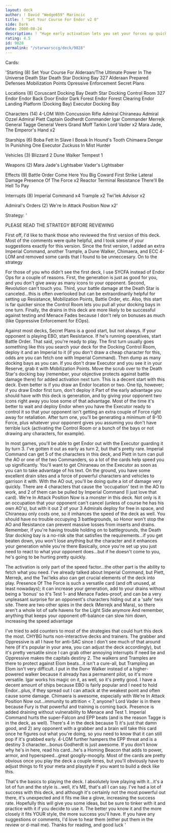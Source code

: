```yaml
---
layout: deck
author: ! David "Wedge659" Marincic
title: ! "Set Your Course For Endor v2 0"
side: Dark
date: 2000-08-24
description: ! "Huge early activation lets you set your forces up quickly for heavy Force drains/direct damage."
rating: 4.5
id: 9828
permalink: "/starwarsccg/deck/9828"
---
```

Cards: 

'Starting (8)
Set Your Course For Alderaan/The Ultimate Power In The Universe
Death Star
Death Star Docking Bay 327
Alderaan
Prepared Defenses
Mobilization Points
Opressive Enforcement
Secret Plans

Locations (8)
Coruscant Docking Bay
Death Star Docking Control Room 327
Endor
Endor Back Door
Endor Dark Forest
Endor Forest Clearing
Endor Landing Platform (Docking Bay)
Executor Docking Bay

Characters (14)
4-LOM With Concussion Rifle
Admiral Chiraneau
Admiral Ozzel
Admiral Piett
Captain Godherdt
Commander Igar
Commander Merrejk
General Tagge
General Veers
Grand Moff Tarkin
Lord Vader x2
Mara Jade, The Emperor's Hand x2

Starships (6)
Boba Fett In Slave I
Bossk In Hound's Tooth
Chimaera
Dengar In Punishing One
Executor
Zuckuss In Mist Hunter

Vehicles (3)
Blizzard 2
Dune Walker
Tempest 1

Weapons (2)
Mara Jade's Lightsaber
Vader's Lightsaber

Effects (9)
Battle Order
Come Here You Big Coward
First Strike
Lateral Damage
Presence Of The Force x2
Reactor Terminal
Resistance
There'll Be Hell To Pay

Interrupts (8)
Imperial Command x4
Trample x2
Twi'lek Advisor x2

Admiral's Orders (2)
We're In Attack Position Now x2'

Strategy: '

PLEASE READ THE STRATEGY BEFORE REVIEWING

First off, I'd like to thank those who reviewed the first version of this deck.  Most of the comments were quite helpful, and I took some of your suggestions exactly for this version.  Since the first version, I added an extra Imperial Command, another Trample, a Dune Walker, Chimaera, and ECC 4-LOM and removed some cards that I found to be unneccesary.  On to the strategy

For those of you who didn't see the first deck, I use SYCFA instead of Endor Ops for a couple of reasons.  First, the generation is just as good for you, and you don't give away as many icons to your opponent.  Second, Revolution can't touch you.  Third, your battle damage at the Death Star is canceled...this is often overlooked but can be extraordinarily helpful for setting up Resistance, Mobilization Points, Battle Order, etc.  Also, this start is far quicker since the Control Room lets you pull all your docking bays in one turn.  Finally, the drains in this deck are more likely to be successful against testing and Menace Fades because I don't rely on bonuses as much (like Oppressive Enforcement for EOps).

Against most decks, Secret Plans is a good start, but not always.  If your opponent is playing EBO, start Resistance.  If he's running operatives, start Battle Order.  That said, you're ready to play.  The first turn usually goes something like this you search your deck for the Docking Control Room, deploy it and an Imperial to it (if you don't draw a cheap character for this, odds are you can fetch one with Imperial Command).  Then dump as many docking bays as you can.	If you don't draw Executor and you see it in your Reserve, grab it with Mobilization Points.  Move the scrub over to the Death Star's docking bay (remember, your objective protects against battle damage there) for added activation next turn.  This is a decent start with this deck.  Even better is if you draw an Endor location or two.  One tip, however; if you draw Endor first turn, don't deploy it  Part of the early advantage you should have with this deck is generation, and by giving your opponent two icons right away you lose some of that advantage.  Most of the time it's better to wait and deploy Endor when you have the Executor ready to control it so that your opponent isn't getting an extra couple of Force right away for retaliation.  After turn one, you'll be generating a minimum of 8-10 Force, plus whatever your opponent gives you assuming you don't have terrible luck (activating the Control Room or a bunch of the bays or not drawing any characters, for example).

In most games, you'll be able to get Endor out with the Executor guarding it by turn 3.  I've gotten it out as early as turn 2, but that's pretty rare.  Imperial Command can get 5 of the characters in this deck, and Piett in turn can pull the AO or one of the two Commanders, so a lot of the cards help speed you up significantly.  You'll want to get Chiraneau on the Executor as soon as you can to take advantage of his text.	On the ground, you have some excellent drain sites and a force of powerful characters and vehicles to garrison it with.  With the AO out, you'll be doing quite a lot of damage very quickly.	There are 4 characters that cause the 'occupation' text in the AO to work, and 2 of them can be pulled by Imperial Command (I just love that card).	We're In Attack Position Now is a monster in this deck.  Not only is it an occupation that your opponent can't cancel (unless of course he has his own AO's), but with it out 2 of your 3 Admirals deploy for free in space, and Chiraneau only costs one, so it imhances the speed of the deck as well.  You should have no trouble occupying 3 battlegrounds, so Honor won't stop the AO and Resistance can prevent massive losses from inserts and drains.  Remember, if you're having trouble holding on to battlegrounds, the Death Star docking bay is a no-risk site that satisfies the requirements...if you get beaten down, you won't lose anything but the character and it enhances your generation while you're there  Basically, once you're set up you just need to react to what your opponent does...but if he doesn't come to you, he's going to be hurting pretty quickly.

The activation is only part of the speed factor...the other part is the ability to fetch what you need.  I've already talked about Imperial Command, but Piett, Merrejk, and the Twi'leks also can get crucial elements of the deck into play.  Presence Of The Force is such a versatile card (and oft unused, at least nowadays); it can increase your generation, add to your drains without being a 'bonus' so it's Test 1- and Menace Fades-proof, and can be a very unpleasant surprise for an opponent's characters hiding out at a 'safe' twix site.  There are two other spies in the deck (Merrejk and Mara), so there aren't a whole lot of safe havens for the Light Side anymore  And remember, anything that keeps your opponent off-balance can slow him down, increasing the speed advantage

I've tried to add counters to most of the strategies that could hurt this deck the most.  CHYBG hurts non-interactive decks and trainers.  The grabber and Oppressive is all I have for anti-SAC since I don't see much of that around here (if it's popular in your area, you can adjust the deck accordingly), but it's pretty versatile since I can grab other annoying interrupts if need be and Oppressive makes the capitals destiny 2.  The walkers and Tramples are there to protect against Elom beats...it isn't a cure-all, but Trampling an Elom isn't very difficult.  I put in the Dune Walker instead of a higher-powered walker because it already has a permanent pilot, so it's more versatile.  Igar works his magic on it, as well, so it's pretty good.  I have a decent amount of ships because EBO is fairly popular and I need to hold Endor...plus, if they spread out I can attack at the weakest point and often cause some damage.	Chimaera is awesome, especially with We're In Attack Position Now out...immunity to attrition < 7, anyone?  Lord Vader is in there because Fury is that powerful and training is coming back.	Presence is added draining without vulnerability to Menace and Test 1.	Imperial Command hurts the super-Falcon and EPP beats (and is the reason Tagge is in the deck, as well).  There's 4 in the deck because 1) it's just that damn good, and 2) any opponent with a grabber and a brain will take this card once he figures out what you're doing, so you need to know that it can still pop if it's grabbed early.  4-LOM further hampers the EPP threat and is a destiny 3 character...bonus  Godherdt is just awesome.  If you don't know why he's in here, read his card...he's a Homing Beacon that adds to power, armor, and hyperspeed...great googily-moogily.  Most of the cards are pretty obvious once you play the deck a couple times, but you'll obviously have to adjust things to fit your meta and playstyle if you want to build a deck like this.

That's the basics to playing the deck.  I absolutely love playing with it...it's a lot of fun and the style is...well, it's ME, that's all I can say.  I've had a lot of success with this deck, and although it's certainly not the most powerful out there, it's unexpected and it fits me like a glove, increasing the success rate.	Hopefully this will give you some ideas, but be sure to tinker with it and practice with it if you decide to use it.  The better you know it and the more closely it fits YOUR style, the more success you'll have.  If you have any suggestions or comments, I'd love to hear them (either put them in the review or d-mail me).  Thanks for reading, and good luck '
